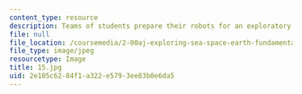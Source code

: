 ```yaml
---
content_type: resource
description: Teams of students prepare their robots for an exploratory mission.
file: null
file_location: /coursemedia/2-00aj-exploring-sea-space-earth-fundamentals-of-engineering-design-spring-2009/2e105c6284f1a322e5793ee83b0e6da5_16.jpg
file_type: image/jpeg
resourcetype: Image
title: 15.jpg
uid: 2e105c62-84f1-a322-e579-3ee83b0e6da5
---
```

